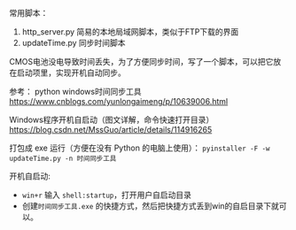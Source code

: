 常用脚本：
1. http_server.py 简易的本地局域网脚本，类似于FTP下载的界面
2. updateTime.py 同步时间脚本

CMOS电池没电导致时间丢失，为了方便同步时间，写了一个脚本，可以把它放在启动项里，实现开机自动同步。

参考：
python windows时间同步工具 https://www.cnblogs.com/yunlongaimeng/p/10639006.html

Windows程序开机自启动（图文详解，命令快速打开目录） https://blog.csdn.net/MssGuo/article/details/114916265


打包成 exe 运行（方便在没有 Python 的电脑上使用）：
`pyinstaller -F -w updateTime.py -n 时间同步工具`

开机自启动:
- `win+r` 输入 `shell:startup`，打开用户自启动目录
- 创建`时间同步工具.exe` 的快捷方式，然后把快捷方式丢到win的自启目录下就可以。
